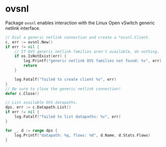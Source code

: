 ovsnl
=====

Package `ovsnl` enables interaction with the Linux Open vSwitch generic
netlink interface.

```go
// Dial a generic netlink connection and create a *ovsnl.Client.
c, err := ovsnl.New()
if err != nil {
    // If OVS generic netlink families aren't available, do nothing.
    if os.IsNotExist(err) {
        log.Printf("generic netlink OVS families not found: %v", err)
        return
    }

	log.Fatalf("failed to create client %v", err)
}
// Be sure to close the generic netlink connection!
defer c.Close()

// List available OVS datapaths.
dps, err := c.Datapath.List()
if err != nil {
	log.Fatalf("failed to list datapaths: %v", err)
}

for _, d := range dps {
	log.Printf("datapath: %q, flows: %d", d.Name, d.Stats.Flows)
}
```

